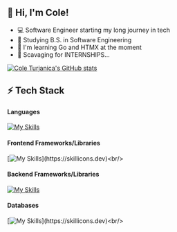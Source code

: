 <!-- Level 1: Simplie Bio and stats -->

## 👋 Hi, I'm Cole!

- 💻 Software Engineer starting my long journey in tech <br/>
- 📘 Studying B.S. in Software Engineering <br/>
- 💭 I'm learning Go and HTMX at the moment <br/>
- 📜 Scavaging for INTERNSHIPS... <br/>

<!-- Github stats from https://github.com/anuraghazra/github-readme-stats -->
[![Cole Turjanica's GitHub stats](https://github-readme-stats.vercel.app/api?username=mcflanky&show_icons=true&theme=merko)](https://github.com/mcflanky/github-readme-stats) <br/>


<!-- Level 2/3: -->
## ⚡️ Tech Stack
#### Languages
[![My Skills](https://skillicons.dev/icons?i=go,ts,js,java,py)](https://skillicons.dev)<br/>

####  Frontend Frameworks/Libraries
[![My Skills](https://skillicons.dev/icons?i=react,angular,nextjs,threejs,tailwind,)](https://skillicons.dev)<br/>

#### Backend Frameworks/Libraries
[![My Skills](https://skillicons.dev/icons?i=nodejs,express,spring,django,flask)](https://skillicons.dev)<br/>

#### Databases
[![My Skills](https://skillicons.dev/icons?i=mongodb,postgres,mysql,firebase,supabase,)](https://skillicons.dev)<br/>






